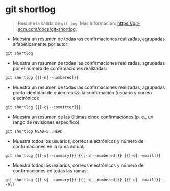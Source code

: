 # git shortlog

> Resume la salida de `git log`.
> Más información: <https://git-scm.com/docs/git-shortlog>.

- Muestra un resumen de todas las confirmaciones realizadas, agrupadas alfabéticamente por autor:

`git shortlog`

- Muestra un resumen de todas las confirmaciones realizadas, agrupadas por el número de confirmaciones realizadas:

`git shortlog {{[-n|--numbered]}}`

- Muestra un resumen de todas las confirmaciones realizadas, agrupadas por la identidad de quien realiza la confirmación (usuario y correo electrónico):

`git shortlog {{[-c|--committer]}}`

- Muestra un resumen de las últimas cinco confirmaciones (p. e., un rango de revisiones específico):

`git shortlog HEAD~5..HEAD`

- Muestra todos los usuarios, correos electrónicos y número de confirmaciones en la rama actual:

`git shortlog {{[-s|--summary]}} {{[-n|--numbered]}} {{[-e|--email]}}`

- Muestra todos los usuarios, correos electrónicos y número de confirmaciones en todas las ramas:

`git shortlog {{[-s|--summary]}} {{[-n|--numbered]}} {{[-e|--email]}} --all`

